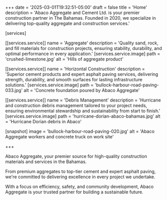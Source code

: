 +++
date = '2025-03-01T19:32:51-05:00'
draft = false
title = 'Home'
description = 'Abaco Aggregate and Cement Ltd. is your premier construction partner in The Bahamas. Founded in 2020, we specialize in delivering top-quality aggregate and construction services.'

[services]

  [[services.service]]
    name = 'Aggregate'
    description = 'Quality sand, rock, and fill materials for construction projects, ensuring stability, durability, and optimal performance in every application.'
    [services.service.image]
      path = 'crushed-limestone.jpg'
      alt = 'Hills of aggregate product'

  [[services.service]]
    name = 'Horizontal Construction'
    description = 'Superior cement products and expert asphalt paving services, delivering strength, durability, and smooth surfaces for lasting infrastructure solutions.'
    [services.service.image]
      path = 'bullock-harbour-road-paving-033.jpg'
      alt = 'Concrete foundation poured by Abaco Aggregate'

  [[services.service]]
    name = 'Debris Management'
    description = 'Hurricane and construction debris management tailored to your project needs, ensuring environmental stewardship and sustainability from start to finish.'
    [services.service.image]
      path = 'hurricane-dorian-abaco-bahamas.jpg'
      alt = 'Hurricane Dorian debris in Abaco'

[snapshot]
  image = 'bullock-harbour-road-paving-020.jpg'
  alt = 'Abaco Aggregate workers and concrete truck on work site'

+++

Abaco Aggregate, your premier source for high-quality construction materials and services in the Bahamas.

From premium aggregates to top-tier cement and expert asphalt paving, we're committed to delivering excellence in every project we undertake.

With a focus on efficiency, safety, and community development, Abaco Aggregate is your trusted partner for building a sustainable future.